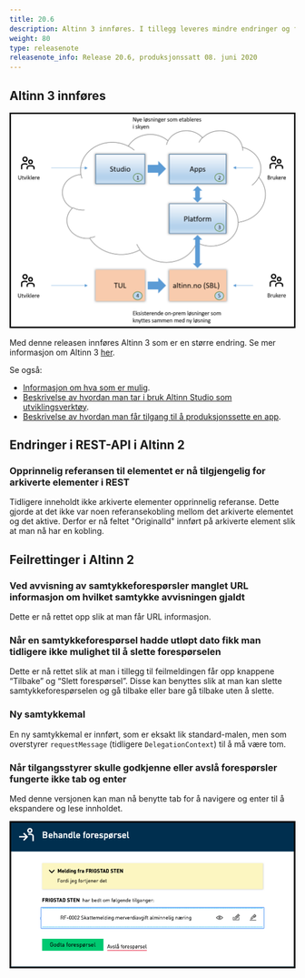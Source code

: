 ```yaml
---
title: 20.6
description: Altinn 3 innføres. I tillegg leveres mindre endringer og feilrettinger.
weight: 80
type: releasenote
releasenote_info: Release 20.6, produksjonssatt 08. juni 2020
--- 
```


## Altinn 3 innføres

![Altinn 3](treNull.png "Altinn 3")

Med denne releasen innføres Altinn 3 som er en større endring. Se mer informasjon om Altinn 3 [her](../../../roadmap/2020/#altinn-3).

Se også:

- [Informasjon om hva som er mulig](https://altinndigital.no/altinn-studio/#possibilities).
- [Beskrivelse av hvordan man tar i bruk Altinn Studio som utviklingsverktøy](../../../../altinn-studio/first-time-setup).
- [Beskrivelse av hvordan man får tilgang til å produksjonssette en app](../../../../altinn-studio/deploy-maintain).

## Endringer i REST-API i Altinn 2

### Opprinnelig referansen til elementet er nå tilgjengelig for arkiverte elementer i REST

Tidligere inneholdt ikke arkiverte elementer opprinnelig referanse. Dette gjorde at det ikke var noen
referansekobling mellom det arkiverte elementet og det aktive. Derfor er nå feltet "OriginalId" innført på arkiverte element slik at man nå har en kobling.

## Feilrettinger i Altinn 2

### Ved avvisning av samtykkeforespørsler manglet URL informasjon om hvilket samtykke avvisningen gjaldt

Dette er nå rettet opp slik at man får URL informasjon.

### Når en samtykkeforespørsel hadde utløpt dato fikk man tidligere ikke mulighet til å slette forespørselen

Dette er nå rettet slik at man i tillegg til feilmeldingen får opp knappene “Tilbake” og “Slett forespørsel”. Disse kan benyttes slik at man kan slette samtykkeforespørselen og gå tilbake eller bare gå tilbake uten å slette.

### Ny samtykkemal

En ny samtykkemal er innført, som er eksakt lik standard-malen, men som overstyrer `requestMessage` (tidligere `DelegationContext`) til å må være tom.

### Når tilgangsstyrer skulle godkjenne eller avslå forespørsler fungerte ikke tab og enter

Med denne versjonen kan man nå benytte tab for å navigere og enter til å ekspandere og lese innholdet.

![Tabbing virket ikke her](DelegeringsBeskrivelse.png "Tab kan nå benyttes for navigering")
